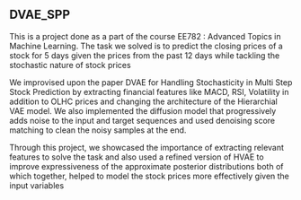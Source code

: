 ## DVAE_SPP

This is a project done as a part of the course EE782 : Advanced Topics in Machine Learning. The task we solved is to predict the closing prices of a stock for 5 days given the prices from the past 12 days while tackling the stochastic nature of stock prices

We improvised upon the paper DVAE for Handling Stochasticity in Multi Step Stock Prediction by extracting financial features like MACD, RSI, Volatility in addition to OLHC prices and changing the architecture of the Hierarchial VAE model. We also implemented the diffusion model that progressively adds noise to the input and target sequences and used denoising score matching to clean the noisy samples at the end.

Through this project, we showcased the importance of extracting relevant features to solve the task and also used a refined version of HVAE to improve expressiveness of the approximate posterior distributions both of which together, helped to model the stock prices more effectively given the input variables
